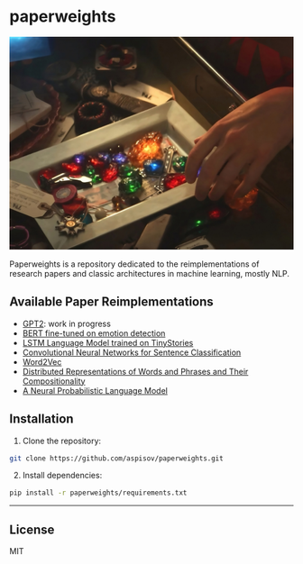# paperweights

![paperweights](infinity_stones.jpeg)

Paperweights is a repository dedicated to the reimplementations of research papers and classic architectures in machine learning, mostly NLP.

## Available Paper Reimplementations

- [GPT2](GPT2/README.md): work in progress
- [BERT fine-tuned on emotion detection](BERT/README.md)
- [LSTM Language Model trained on TinyStories](LSTMLanguageModel/README.md)
- [Convolutional Neural Networks for Sentence Classification](CNNClassification/README.md)
- [Word2Vec](Word2Vec/README.md)
- [Distributed Representations of Words and Phrases and Their Compositionality](NEGSkipGram/README.md)
- [A Neural Probabilistic Language Model](NPLM/README.md)

## Installation

1. Clone the repository:
```bash
git clone https://github.com/aspisov/paperweights.git
```
2. Install dependencies:
```bash
pip install -r paperweights/requirements.txt
```

---
## License

MIT
